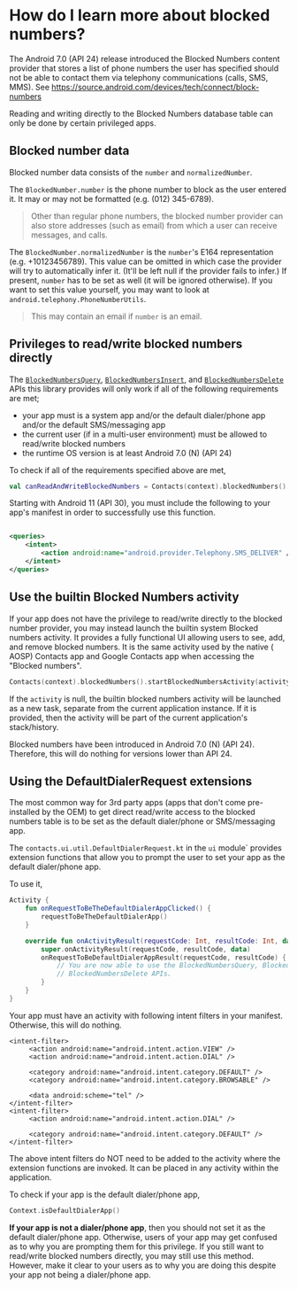 # How do I learn more about blocked numbers?

The Android 7.0 (API 24) release introduced the Blocked Numbers content provider that stores a list
of phone numbers the user has specified should not be able to contact them via telephony
communications (calls, SMS, MMS). See https://source.android.com/devices/tech/connect/block-numbers

Reading and writing directly to the Blocked Numbers database table can only be done by certain
privileged apps.

## Blocked number data

Blocked number data consists of the `number` and `normalizedNumber`.

The `BlockedNumber.number` is the phone number to block as the user entered it. It may or may not be
formatted (e.g. (012) 345-6789).

> Other than regular phone numbers, the blocked number provider can also store addresses (such
> as email) from which a user can receive messages, and calls.

The `BlockedNumber.normalizedNumber` is the `number`'s E164 representation (e.g. +10123456789). This
value can be omitted in which case the provider will try to automatically infer it. (It'll be left
null if the provider fails to infer.) If present, `number` has to be set as well (it will be ignored
otherwise). If you want to set this value yourself, you may want to look
at `android.telephony.PhoneNumberUtils`.

> This may contain an email if `number` is an email.

## Privileges to read/write blocked numbers directly

The [`BlockedNumbersQuery`](/howto/howto-query-blocked-numbers.md), 
[`BlockedNumbersInsert`](/howto/howto-insert-blocked-numbers.md), and
[`BlockedNumbersDelete`](/howto/howto-delete-blocked-numbers.md) APIs this library
provides will only work if all of the following requirements are met;

- your app must is a system app and/or the default dialer/phone app and/or the default SMS/messaging
  app
- the current user (if in a multi-user environment) must be allowed to read/write blocked numbers
- the runtime OS version is at least Android 7.0 (N) (API 24)

To check if all of the requirements specified above are met,

```kotlin
val canReadAndWriteBlockedNumbers = Contacts(context).blockedNumbers().privileges.canReadAndWrite()
```

Starting with Android 11 (API 30), you must include the following to your app's manifest in order to
successfully use this function.

```xml

<queries>
    <intent>
        <action android:name="android.provider.Telephony.SMS_DELIVER" />
    </intent>
</queries>
```

## Use the builtin Blocked Numbers activity

If your app does not have the privilege to read/write directly to the blocked number provider, you
may instead launch the builtin system Blocked numbers activity. It provides a fully functional UI
allowing users to see, add, and remove blocked numbers. It is the same activity used by the native (
AOSP) Contacts app and Google Contacts app when accessing the "Blocked numbers".

```kotlin
Contacts(context).blockedNumbers().startBlockedNumbersActivity(activity)
```

If the `activity` is null, the builtin blocked numbers activity will be launched as a new task,
separate from the current application instance. If it is provided, then the activity will be part of
the current application's stack/history.

Blocked numbers have been introduced in Android 7.0 (N) (API 24). Therefore, this will do nothing
for versions lower than API 24.

## Using the DefaultDialerRequest extensions

The most common way for 3rd party apps (apps that don't come pre-installed by the OEM) to get direct
read/write access to the blocked numbers table is to be set as the default dialer/phone or
SMS/messaging app.

The `contacts.ui.util.DefaultDialerRequest.kt` in the `ui` module` provides extension functions that
allow you to prompt the user to set your app as the default dialer/phone app.

To use it,

```kotlin
Activity {
    fun onRequestToBeTheDefaultDialerAppClicked() {
        requestToBeTheDefaultDialerApp()
    }

    override fun onActivityResult(requestCode: Int, resultCode: Int, data: Intent?) {
        super.onActivityResult(requestCode, resultCode, data)
        onRequestToBeDefaultDialerAppResult(requestCode, resultCode) {
            // You are now able to use the BlockedNumbersQuery, BlockedNumbersInsert, and 
            // BlockedNumbersDelete APIs.
        }
    }
}
```

Your app must have an activity with following intent filters in your manifest. Otherwise, this will
do nothing.

```
<intent-filter>
     <action android:name="android.intent.action.VIEW" />
     <action android:name="android.intent.action.DIAL" />

     <category android:name="android.intent.category.DEFAULT" />
     <category android:name="android.intent.category.BROWSABLE" />

     <data android:scheme="tel" />
</intent-filter>
<intent-filter>
     <action android:name="android.intent.action.DIAL" />

     <category android:name="android.intent.category.DEFAULT" />
</intent-filter>
```

The above intent filters do NOT need to be added to the activity where the extension functions are
invoked. It can be placed in any activity within the application.

To check if your app is the default dialer/phone app,

```kotlin
Context.isDefaultDialerApp()
```

**If your app is not a dialer/phone app**, then you should not set it as the default dialer/phone
app. Otherwise, users of your app may get confused as to why you are prompting them for this
privilege. If you still want to read/write blocked numbers directly, you may still use this method.
However, make it clear to your users as to why you are doing this despite your app not being a
dialer/phone app.
